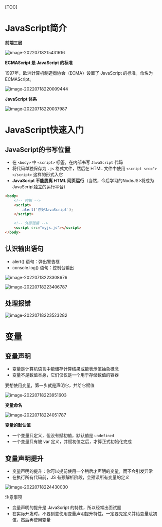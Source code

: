 [TOC]

# JavaScript简介

**前端三层**

![image-20220718215431616](https://cc.hjfile.cn/cc/img/20220718/202207180954341337969.png)

**ECMAScript 是 JavaScript 的标准**

1997年，欧洲计算机制造商协会（ECMA）设置了 JavaScript 的标准，命名为 ECMAScript。

![image-20220718220009444](https://cc.hjfile.cn/cc/img/20220718/2022071810001169381093.png)

**JavaScript 体系**

![image-20220718220037987](https://cc.hjfile.cn/cc/img/20220718/2022071810004009169971.png)

# JavaScript快速入门

## JavaScript的书写位置

- 在 `<body>` 中 `<script>` 标签，在内部书写 `JavaScript` 代码
- 将代码单独保存为 `.js` 格式文件，然后在 HTML 文件中使用 `<script src="></script>` 这样的形式入它
- **JavaScript 不能脱离 HTML 网页运行**（当然，今后学习的NodeJS>将成为JavaScript独立的运行平台）

```html
<body>
    <!-- 内嵌 -->
    <script>
        alert('你好JavaScript');
    </script>
    
    <!-- 外部链接 -->
    <script src="myjs.js"></script>
</body>
```

## 认识输出语句

- alert() 语句：弹出警告框
- console.log() 语句：控制台输出

![image-20220718223308676](https://cc.hjfile.cn/cc/img/20220718/2022071810331133313895.png)

![image-20220718223406787](https://cc.hjfile.cn/cc/img/20220718/202207181034091346783.png)

## 处理报错

![image-20220718223523282](https://cc.hjfile.cn/cc/img/20220718/2022071810352552046835.png)

# 变量

## 变量声明

- 变量是计算机语言中能储存计算结果或能表示值抽象概念
- 变量不是数值本身，它们仅仅是一个用于存储数值的容器

要想使用变量，第一步就是声明它，并给它赋值

![image-20220718223951603](https://cc.hjfile.cn/cc/img/20220718/2022071810395360529210.png)

**变量命名**

![image-20220718224051787](https://cc.hjfile.cn/cc/img/20220718/2022071810405391278223.png)

**变量的默认值**

- 一个变量只定义，但没有赋初值，默认值是 `undefined`
- 一个变量只有被 var 定义，并赋初值之后，才算正式初始化完成

## 变量声明提升

- 变量声明的提升：你可以提前使用一个稍后才声明的变量，而不会引发异常
- 在执行所有代码前，JS 有预解析阶段，会预读所有变量的定义

![image-20220718224430030](https://cc.hjfile.cn/cc/img/20220718/2022071810443195688929.png)

注意事项

- 变量声明的提升是 JavaScript 的特性，所以经常出面试题
- 在实际开发时，不要刻意使用变量声明提升特性。一定要先定义并给变量赋初值，然后再使用变量









